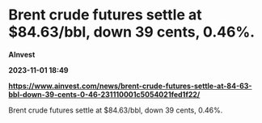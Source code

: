 # Brent crude futures settle at $84.63/bbl, down 39 cents, 0.46%.
**AInvest**

**2023-11-01 18:49**

**https://www.ainvest.com/news/brent-crude-futures-settle-at-84-63-bbl-down-39-cents-0-46-231110001c5054021fed1f22/**

Brent crude futures settle at $84.63/bbl, down 39 cents, 0.46%.